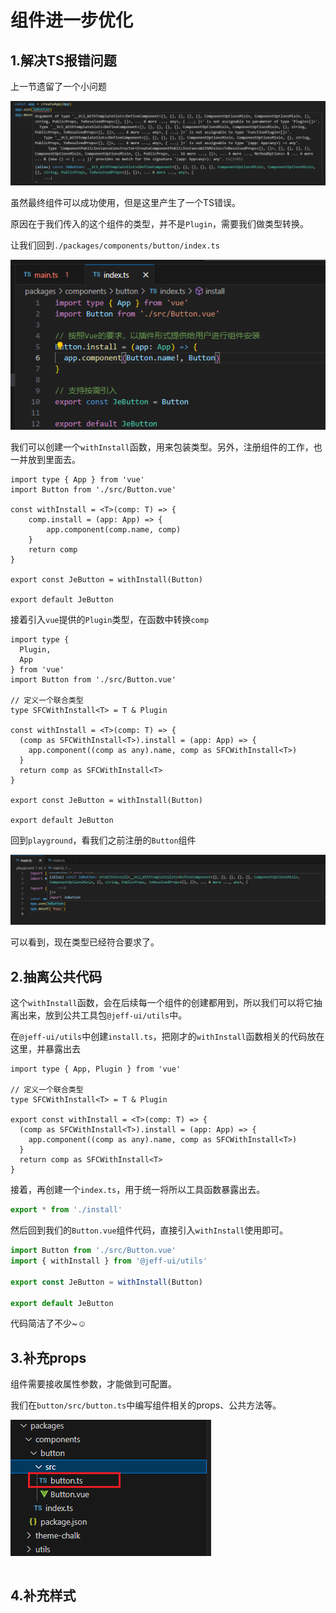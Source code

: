 # 组件进一步优化

## 1.解决TS报错问题

上一节遗留了一个小问题

![image-20250307150952341](markdown_assets/image-20250307150952341.png)

虽然最终组件可以成功使用，但是这里产生了一个TS错误。

原因在于我们传入的这个组件的类型，并不是`Plugin`，需要我们做类型转换。



让我们回到`./packages/components/button/index.ts`

![image-20250307152710620](markdown_assets/image-20250307152710620.png)

我们可以创建一个`withInstall`函数，用来包装类型。另外，注册组件的工作，也一并放到里面去。

```ts{4-9,11}
import type { App } from 'vue'
import Button from './src/Button.vue'

const withInstall = <T>(comp: T) => {
    comp.install = (app: App) => {
        app.component(comp.name, comp)
    }
    return comp
}

export const JeButton = withInstall(Button)

export default JeButton
```

接着引入`vue`提供的`Plugin`类型，在函数中转换`comp`

```ts{2,8,11-14}
import type {
  Plugin,
  App
} from 'vue'
import Button from './src/Button.vue'

// 定义一个联合类型
type SFCWithInstall<T> = T & Plugin

const withInstall = <T>(comp: T) => {
  (comp as SFCWithInstall<T>).install = (app: App) => {
    app.component((comp as any).name, comp as SFCWithInstall<T>)
  }
  return comp as SFCWithInstall<T>
}

export const JeButton = withInstall(Button)

export default JeButton

```

回到`playground`，看我们之前注册的`Button`组件

![image-20250307153520298](markdown_assets/image-20250307153520298.png)

可以看到，现在类型已经符合要求了。



## 2.抽离公共代码

这个`withInstall`函数，会在后续每一个组件的创建都用到，所以我们可以将它抽离出来，放到公共工具包`@jeff-ui/utils`中。

在`@jeff-ui/utils`中创建`install.ts`，把刚才的`withInstall`函数相关的代码放在这里，并暴露出去

```ts{6}
import type { App, Plugin } from 'vue'

// 定义一个联合类型
type SFCWithInstall<T> = T & Plugin

export const withInstall = <T>(comp: T) => {
  (comp as SFCWithInstall<T>).install = (app: App) => {
    app.component((comp as any).name, comp as SFCWithInstall<T>)
  }
  return comp as SFCWithInstall<T>
}
```

接着，再创建一个`index.ts`，用于统一将所以工具函数暴露出去。

```ts
export * from './install'
```

然后回到我们的`Button.vue`组件代码，直接引入`withInstall`使用即可。

```ts
import Button from './src/Button.vue'
import { withInstall } from '@jeff-ui/utils'

export const JeButton = withInstall(Button)

export default JeButton
```

代码简洁了不少~☺️



## 3.补充props

组件需要接收属性参数，才能做到可配置。

我们在`button/src/button.ts`中编写组件相关的props、公共方法等。

![image-20250307181741239](markdown_assets/image-20250307181741239.png)

```ts
```





## 4.补充样式
